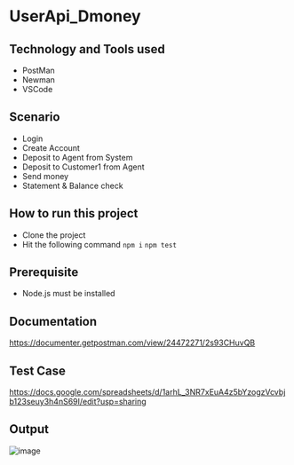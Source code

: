 # UserApi_Dmoney

## Technology and Tools used 
  - PostMan 
  - Newman 
  - VSCode 
  
## Scenario
  - Login 
  - Create Account 
  - Deposit to Agent from System 
  - Deposit to Customer1 from Agent 
  - Send money 
  - Statement & Balance check
  
## How to run this project 
  - Clone the project 
  - Hit the following command 
  ``` npm i ```
  ``` npm test ```
  
## Prerequisite 
  - Node.js must be installed 

## Documentation 
  https://documenter.getpostman.com/view/24472271/2s93CHuvQB
  
## Test Case 
  https://docs.google.com/spreadsheets/d/1arhL_3NR7xEuA4z5bYzogzVcvbjb123seuy3h4nS69I/edit?usp=sharing
  
## Output 
  ![image](https://user-images.githubusercontent.com/118127671/219967628-17885526-0c39-442e-ac46-7a9da81cf464.png)
